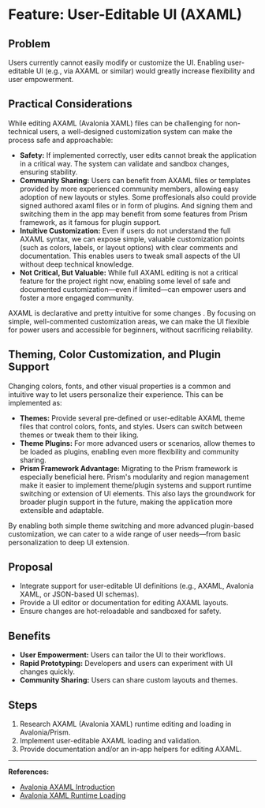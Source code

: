 # Feature: User-Editable UI (AXAML)

## Problem
Users currently cannot easily modify or customize the UI. Enabling user-editable UI (e.g., via AXAML or similar) would greatly increase flexibility and user empowerment.

## Practical Considerations

While editing AXAML (Avalonia XAML) files can be challenging for non-technical users, a well-designed customization system can make the process safe and approachable:

- **Safety:** If implemented correctly, user edits cannot break the application in a critical way. The system can validate and sandbox changes, ensuring stability.
- **Community Sharing:** Users can benefit from AXAML files or templates provided by more experienced community members, allowing easy adoption of new layouts or styles. Some proffesionals also could provide signed authored axaml files or in form of plugins. And signing them and switching them in the app may benefit from some features from Prism framework, as it famous for plugin support.   
- **Intuitive Customization:** Even if users do not understand the full AXAML syntax, we can expose simple, valuable customization points (such as colors, labels, or layout options) with clear comments and documentation. This enables users to tweak small aspects of the UI without deep technical knowledge.
- **Not Critical, But Valuable:** While full AXAML editing is not a critical feature for the project right now, enabling some level of safe and documented customization—even if limited—can empower users and foster a more engaged community.

AXAML is declarative and pretty intuitive for some changes .
By focusing on simple, well-commented customization areas, we can make the UI flexible for power users and accessible for beginners, without sacrificing reliability.

## Theming, Color Customization, and Plugin Support

Changing colors, fonts, and other visual properties is a common and intuitive way to let users personalize their experience. This can be implemented as:

- **Themes:** Provide several pre-defined or user-editable AXAML theme files that control colors, fonts, and styles. Users can switch between themes or tweak them to their liking.
- **Theme Plugins:** For more advanced users or scenarios, allow themes to be loaded as plugins, enabling even more flexibility and community sharing.
- **Prism Framework Advantage:** Migrating to the Prism framework is especially beneficial here. Prism's modularity and region management make it easier to implement theme/plugin systems and support runtime switching or extension of UI elements. This also lays the groundwork for broader plugin support in the future, making the application more extensible and adaptable.

By enabling both simple theme switching and more advanced plugin-based customization, we can cater to a wide range of user needs—from basic personalization to deep UI extension.

## Proposal
- Integrate support for user-editable UI definitions (e.g., AXAML, Avalonia XAML, or JSON-based UI schemas).
- Provide a UI editor or documentation for editing AXAML layouts.
- Ensure changes are hot-reloadable and sandboxed for safety.

## Benefits
- **User Empowerment:** Users can tailor the UI to their workflows.
- **Rapid Prototyping:** Developers and users can experiment with UI changes quickly.
- **Community Sharing:** Users can share custom layouts and themes.

## Steps
1. Research AXAML (Avalonia XAML) runtime editing and loading in Avalonia/Prism.
2. Implement user-editable AXAML loading and validation.
3. Provide documentation and/or an in-app helpers for editing AXAML.

---

**References:**
- [Avalonia AXAML Introduction](https://docs.avaloniaui.net/docs/basics/user-interface/introduction-to-xaml)
- [Avalonia XAML Runtime Loading](https://docs.avaloniaui.net/docs/guides/xaml/xaml-loader)
